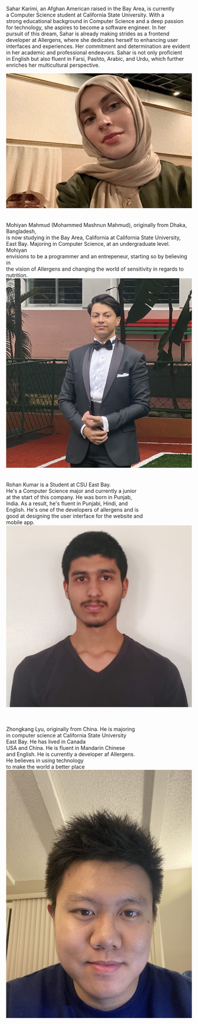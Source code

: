 <br>
<br>
<br>
Sahar Karimi, an Afghan American raised in the Bay Area, is currently
<br>
a Computer Science student at California State University. With a 
<br>
strong educational background in Computer Science and a deep passion 
<br>
for technology, she aspires to become a software engineer. In her
<br>
pursuit of this dream, Sahar is already making strides as a frontend 
<br>
developer at Allergens, where she dedicates herself to enhancing user 
<br>
interfaces and experiences. Her commitment and determination are evident
<br>
in her academic and professional endeavors. Sahar is not only proficient 
<br>
in English but also fluent in Farsi, Pashto, Arabic, and Urdu, which further 
<br>
enriches her multicultural perspective.

![](Images/SaharKarimi.jpg) <br><br><br>
Mohiyan Mahmud (Mohammed Mashnun Mahmud), originally from Dhaka, Bangladesh, <br>
is now studying in the Bay Area, California at California State University, <br>
East Bay. Majoring in Computer Science, at an undergraduate level. Mohiyan <br>
envisions to be a programmer and an entrepeneur, starting so by believing in<br>
the vision of Allergens and changing the world of sensitivity in regards to nutrition. <br>
![](Images/Mohiyan.jpeg) <br><br><br>
Rohan Kumar is a Student at CSU East Bay. <br>
He's a Computer Science major and currently a junior <br>
at the start of this company. He was born in Punjab, <br>
India. As a result, he's fluent in Punjabi, Hindi, and <br>
English. He's one of the developers of allergens and is <br>
good at designing the user interface for the website and <br>
mobile app. <br>
![](Images/RohanKumar.JPG)<br><br><br>

Zhongkang Lyu, originally from China. He is majoring <br>
in computer science at California State University <br>
East Bay. He has lived in Canada<br>
USA and China. He is fluent in Mandarin Chinese <br>
and English. He is currently a developer af Allergens. <br>
He believes in using technology <br>
to make the world a better place  <br>
![](Images/ZhongkangLyu.jpg)

